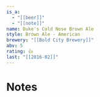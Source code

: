 ```yaml
---
is_a:
  - "[[beer]]"
  - "[[note]]"
name: Duke's Cold Nose Brown Ale
style: Brown Ale - American
brewery: "[[Bold City Brewery]]"
abv: 5
rating: 👍
last: "[[2016-02]]"
---
```

# Notes

